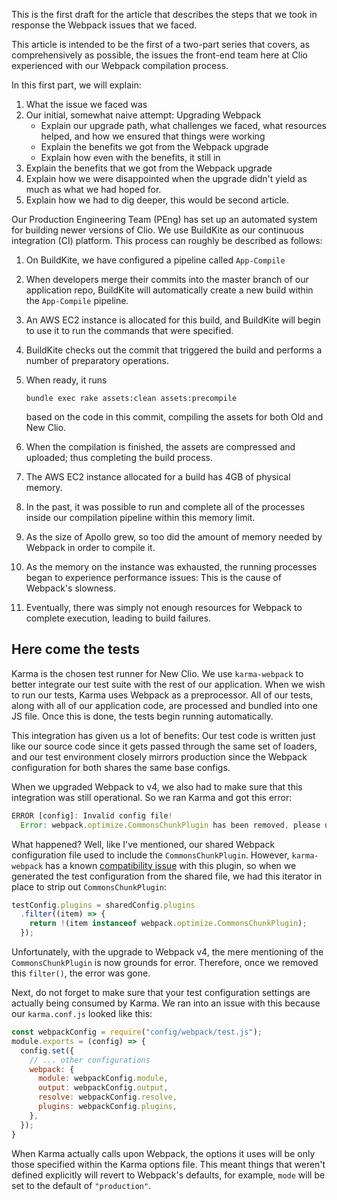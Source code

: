 This is the first draft for the article that describes the steps that we took
in response the Webpack issues that we faced.

This article is intended to be the first of a two-part series that covers, as
comprehensively as possible, the issues the front-end team here at Clio
experienced with our Webpack compilation process.

In this first part, we will explain:

1. What the issue we faced was
2. Our initial, somewhat naive attempt: Upgrading Webpack
   * Explain our upgrade path, what challenges we faced, what resources helped,
     and how we ensured that things were working
   * Explain the benefits we got from the Webpack upgrade
   * Explain how even with the benefits, it still in
3. Explain the benefits that we got from the Webpack upgrade
4. Explain how we were disappointed when the upgrade didn't yield as much as
   what we had hoped for.
5. Explain how we had to dig deeper, this would be second article.




Our Production Engineering Team (PEng) has set up an automated system for
building newer versions of Clio. We use BuildKite as our continuous integration
(CI) platform. This process can roughly be described as follows:

1. On BuildKite, we have configured a pipeline called `App-Compile`
2. When developers merge their commits into the master branch of our
   application repo, BuildKite will automatically create a new build within the
   `App-Compile` pipeline.
3. An AWS EC2 instance is allocated for this build, and BuildKite will begin to
   use it to run the commands that were specified.
4. BuildKite checks out the commit that triggered the build and performs a
   number of preparatory operations.
5. When ready, it runs  
   ```
   bundle exec rake assets:clean assets:precompile
   ```
   based on the code in this commit, compiling the assets for both Old and New
   Clio.
6. When the compilation is finished, the assets are compressed and uploaded;
   thus completing the build process.



 1. The AWS EC2 instance allocated for a build has 4GB of physical memory.
 2. In the past, it was possible to run and complete all of the processes inside our compilation pipeline within this memory limit.
 3. As the size of Apollo grew, so too did the amount of memory needed by Webpack in order to compile it.
 4. As the memory on the instance was exhausted, the running processes began to experience performance issues: This is the cause of Webpack's slowness.
 5. Eventually, there was simply not enough resources for Webpack to complete execution, leading to build failures.

 ## Here come the tests

 Karma is the chosen test runner for New Clio. We use `karma-webpack` to
 better integrate our test suite with the rest of our application. When we wish
 to run our tests, Karma uses Webpack as a preprocessor. All of our tests, along
 with all of our application code, are processed and bundled into one JS file.
 Once this is done, the tests begin running automatically.

 This integration has given us a lot of benefits: Our test code is written just
 like our source code since it gets passed through the same set of loaders, and
 our test environment closely mirrors production since the Webpack configuration
 for both shares the same base configs.

 When we upgraded Webpack to v4, we also had to make sure that this integration
 was still operational. So we ran Karma and got this error:

 ```js
 ERROR [config]: Invalid config file!
   Error: webpack.optimize.CommonsChunkPlugin has been removed, please use config.optimization.splitChunks instead.
 ```

 What happened? Well, like I've mentioned, our shared Webpack configuration file
 used to include the `CommonsChunkPlugin`. However, `karma-webpack` has a known
 [compatibility issue](https://github.com/webpack-contrib/karma-webpack/issues/22)
 with this plugin, so when we generated the test configuration from the shared
 file, we had this iterator in place to strip out `CommonsChunkPlugin`:

 ```js
 testConfig.plugins = sharedConfig.plugins
   .filter((item) => {
     return !(item instanceof webpack.optimize.CommonsChunkPlugin);
   });
 ```

 Unfortunately, with the upgrade to Webpack v4, the mere mentioning of the
 `CommonsChunkPlugin` is now grounds for error. Therefore, once we removed this
 `filter()`, the error was gone.

 Next, do not forget to make sure that your test configuration settings are
 actually being consumed by Karma. We ran into an issue with this because our
 `karma.conf.js` looked like this:

 ```js
 const webpackConfig = require("config/webpack/test.js");
 module.exports = (config) => {
   config.set({
     // ... other configurations
     webpack: {
       module: webpackConfig.module,
       output: webpackConfig.output,
       resolve: webpackConfig.resolve,
       plugins: webpackConfig.plugins,
     },
   });
 }
 ```

 When Karma actually calls upon Webpack, the options it uses will be only those
 specified within the Karma options file. This meant things that weren't defined
 explicitly will revert to Webpack's defaults, for example, `mode` will be set
 to the default of `"production"`.
